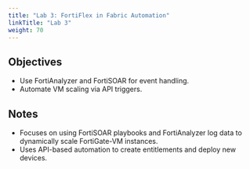 ```yaml
---
title: "Lab 3: FortiFlex in Fabric Automation"
linkTitle: "Lab 3"
weight: 70
---
```


## Objectives

- Use FortiAnalyzer and FortiSOAR for event handling.
- Automate VM scaling via API triggers.

## Notes

- Focuses on using FortiSOAR playbooks and FortiAnalyzer log data to dynamically scale FortiGate-VM instances.
- Uses API-based automation to create entitlements and deploy new devices.
